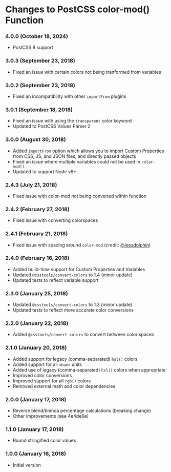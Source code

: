 # Changes to PostCSS color-mod() Function

### 4.0.0 (October 18, 2024)

- PostCSS 8 support

### 3.0.3 (September 23, 2018)

- Fixed an issue with certain colors not being tranformed from variables

### 3.0.2 (September 23, 2018)

- Fixed an incompatibility with other `importFrom` plugins

### 3.0.1 (September 18, 2018)

- Fixed an issue with using the `transparent` color keyword
- Updated to PostCSS Values Parser 2

### 3.0.0 (August 30, 2018)

- Added `importFrom` option which allows you to import Custom Properties from
CSS, JS, and JSON files, and directly passed objects
- Fixed an issue where multiple variables could not be used in `color-mod()`
- Updated to support Node v6+

### 2.4.3 (July 21, 2018)

- Fixed issue with color-mod not being converted within function

### 2.4.2 (February 27, 2018)

- Fixed issue with converting colorspaces

### 2.4.1 (February 21, 2018)

- Fixed issue with spacing around `color-mod` (credit: [@leesdolphin])

### 2.4.0 (February 16, 2018)

- Added build-time support for Custom Properties and Variables
- Updated `@csstools/convert-colors` to 1.4 (minor update)
- Updated tests to reflect variable support

### 2.3.0 (January 25, 2018)

- Updated `@csstools/convert-colors` to 1.3 (minor update)
- Updated tests to reflect more accurate color conversions

### 2.2.0 (January 22, 2018)

- Added `@csstools/convert-colors` to convert between color spaces

### 2.1.0 (January 20, 2018)

- Added support for legacy (comma-separated) `hsl()` colors
- Added support for all `<hue>` units
- Added use of legacy (comma-separated) `hsl()` colors when appropriate
- Improved color conversions
- Improved support for all `rgb()` colors
- Removed external math and color dependencies

### 2.0.0 (January 17, 2018)

- Reverse blend/blenda percentage calculations (breaking change)
- Other improvements (see 4e4de6e)

### 1.1.0 (January 17, 2018)

- Round stringified color values

### 1.0.0 (January 16, 2018)

- Initial version

[@leesdolphin]: https://github.com/leesdolphin
